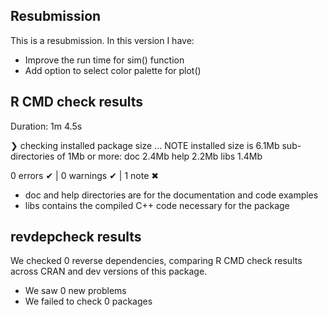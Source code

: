 ## Resubmission
This is a resubmission. In this version I have:
* Improve the run time for sim() function
* Add option to select color palette for plot()


## R CMD check results
Duration: 1m 4.5s

❯ checking installed package size ... NOTE
    installed size is  6.1Mb
    sub-directories of 1Mb or more:
      doc    2.4Mb
      help   2.2Mb
      libs   1.4Mb

0 errors ✔ | 0 warnings ✔ | 1 note ✖

* doc and help directories are for the documentation and code examples
* libs contains the compiled C++ code necessary for the package

## revdepcheck results

We checked 0 reverse dependencies, comparing R CMD check results across CRAN and dev versions of this package.

 * We saw 0 new problems
 * We failed to check 0 packages

